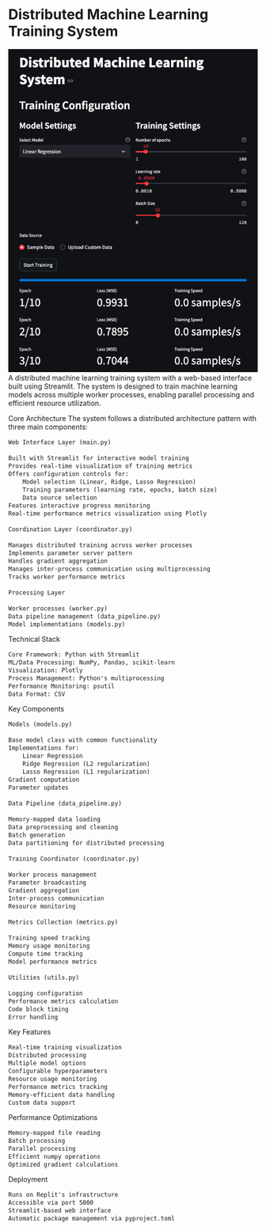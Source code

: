 # Distributed Machine Learning Training System
![image](image.png)
A distributed machine learning training system with a web-based interface built using Streamlit. The system is designed to train machine learning models across multiple worker processes, enabling parallel processing and efficient resource utilization.

Core Architecture
The system follows a distributed architecture pattern with three main components:

    Web Interface Layer (main.py)

    Built with Streamlit for interactive model training
    Provides real-time visualization of training metrics
    Offers configuration controls for:
        Model selection (Linear, Ridge, Lasso Regression)
        Training parameters (learning rate, epochs, batch size)
        Data source selection
    Features interactive progress monitoring
    Real-time performance metrics visualization using Plotly

    Coordination Layer (coordinator.py)

    Manages distributed training across worker processes
    Implements parameter server pattern
    Handles gradient aggregation
    Manages inter-process communication using multiprocessing
    Tracks worker performance metrics

    Processing Layer

    Worker processes (worker.py)
    Data pipeline management (data_pipeline.py)
    Model implementations (models.py)

Technical Stack

    Core Framework: Python with Streamlit
    ML/Data Processing: NumPy, Pandas, scikit-learn
    Visualization: Plotly
    Process Management: Python's multiprocessing
    Performance Monitoring: psutil
    Data Format: CSV

Key Components

    Models (models.py)

    Base model class with common functionality
    Implementations for:
        Linear Regression
        Ridge Regression (L2 regularization)
        Lasso Regression (L1 regularization)
    Gradient computation
    Parameter updates

    Data Pipeline (data_pipeline.py)

    Memory-mapped data loading
    Data preprocessing and cleaning
    Batch generation
    Data partitioning for distributed processing

    Training Coordinator (coordinator.py)

    Worker process management
    Parameter broadcasting
    Gradient aggregation
    Inter-process communication
    Resource monitoring

    Metrics Collection (metrics.py)

    Training speed tracking
    Memory usage monitoring
    Compute time tracking
    Model performance metrics

    Utilities (utils.py)

    Logging configuration
    Performance metrics calculation
    Code block timing
    Error handling

Key Features

    Real-time training visualization
    Distributed processing
    Multiple model options
    Configurable hyperparameters
    Resource usage monitoring
    Performance metrics tracking
    Memory-efficient data handling
    Custom data support

Performance Optimizations

    Memory-mapped file reading
    Batch processing
    Parallel processing
    Efficient numpy operations
    Optimized gradient calculations

Deployment

    Runs on Replit's infrastructure
    Accessible via port 5000
    Streamlit-based web interface
    Automatic package management via pyproject.toml
